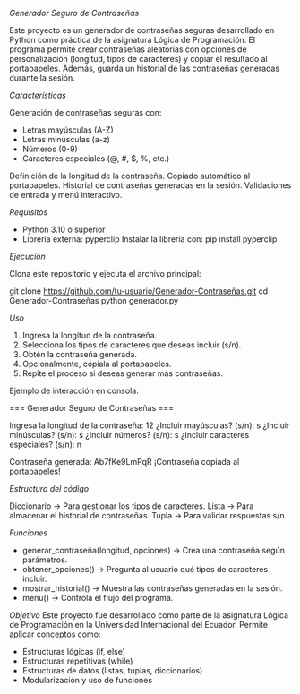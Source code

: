 *Generador Seguro de Contraseñas*

Este proyecto es un generador de contraseñas seguras desarrollado en Python como práctica de la asignatura Lógica de Programación.
El programa permite crear contraseñas aleatorias con opciones de personalización (longitud, tipos de caracteres) y copiar el resultado al portapapeles.
Además, guarda un historial de las contraseñas generadas durante la sesión.

*Características*

Generación de contraseñas seguras con:

  - Letras mayúsculas (A-Z)
  - Letras minúsculas (a-z)
  - Números (0-9)
  - Caracteres especiales (@, #, $, %, etc.)

Definición de la longitud de la contraseña.
Copiado automático al portapapeles.
Historial de contraseñas generadas en la sesión.
Validaciones de entrada y menú interactivo.

*Requisitos*

- Python 3.10 o superior
- Librería externa: pyperclip
Instalar la librería con:
pip install pyperclip

*Ejecución*

Clona este repositorio y ejecuta el archivo principal:

git clone https://github.com/tu-usuario/Generador-Contraseñas.git
cd Generador-Contraseñas
python generador.py

*Uso*
  1. Ingresa la longitud de la contraseña.
  2. Selecciona los tipos de caracteres que deseas incluir (s/n).
  3. Obtén la contraseña generada.
  4. Opcionalmente, cópiala al portapapeles.
  5. Repite el proceso si deseas generar más contraseñas.

Ejemplo de interacción en consola:

=== Generador Seguro de Contraseñas ===

Ingresa la longitud de la contraseña: 12
¿Incluir mayúsculas? (s/n): s
¿Incluir minúsculas? (s/n): s
¿Incluir números? (s/n): s
¿Incluir caracteres especiales? (s/n): n

Contraseña generada: Ab7fKe9LmPqR
¡Contraseña copiada al portapapeles!

*Estructura del código*

Diccionario → Para gestionar los tipos de caracteres.
Lista → Para almacenar el historial de contraseñas.
Tupla → Para validar respuestas s/n.

*Funciones*

  - generar_contraseña(longitud, opciones) → Crea una contraseña según parámetros.
  - obtener_opciones() → Pregunta al usuario qué tipos de caracteres incluir.
  - mostrar_historial() → Muestra las contraseñas generadas en la sesión.
  - menu() → Controla el flujo del programa.

*Objetivo*
Este proyecto fue desarrollado como parte de la asignatura Lógica de Programación en la Universidad Internacional del Ecuador.
Permite aplicar conceptos como:
- Estructuras lógicas (if, else)
- Estructuras repetitivas (while)
- Estructuras de datos (listas, tuplas, diccionarios)
- Modularización y uso de funciones

  



